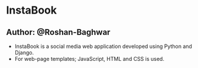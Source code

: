 # InstaBook
## Author: @Roshan-Baghwar
- InstaBook is a social media web application developed using Python and Django.
- For web-page templates; JavaScript, HTML and CSS is used.